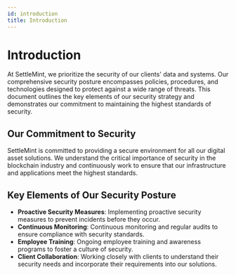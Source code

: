 ```yaml
---
id: introduction
title: Introduction
---
```


# Introduction

At SettleMint, we prioritize the security of our clients' data and systems. Our comprehensive security posture encompasses policies, procedures, and technologies designed to protect against a wide range of threats. This document outlines the key elements of our security strategy and demonstrates our commitment to maintaining the highest standards of security.

## Our Commitment to Security

SettleMint is committed to providing a secure environment for all our digital asset solutions. We understand the critical importance of security in the blockchain industry and continuously work to ensure that our infrastructure and applications meet the highest standards.

## Key Elements of Our Security Posture

- **Proactive Security Measures**: Implementing proactive security measures to prevent incidents before they occur.
- **Continuous Monitoring**: Continuous monitoring and regular audits to ensure compliance with security standards.
- **Employee Training**: Ongoing employee training and awareness programs to foster a culture of security.
- **Client Collaboration**: Working closely with clients to understand their security needs and incorporate their requirements into our solutions.